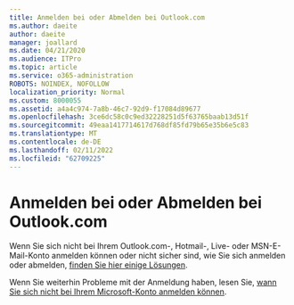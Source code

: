 ```yaml
---
title: Anmelden bei oder Abmelden bei Outlook.com
ms.author: daeite
author: daeite
manager: joallard
ms.date: 04/21/2020
ms.audience: ITPro
ms.topic: article
ms.service: o365-administration
ROBOTS: NOINDEX, NOFOLLOW
localization_priority: Normal
ms.custom: 8000055
ms.assetid: a4a4c974-7a8b-46c7-92d9-f17084d89677
ms.openlocfilehash: 3ce6dc58c0c9ed32228251d5f63765baab13d51f
ms.sourcegitcommit: 49eaa1417714617d768df85fd79b65e35b6e5c83
ms.translationtype: MT
ms.contentlocale: de-DE
ms.lasthandoff: 02/11/2022
ms.locfileid: "62709225"
---
```

# <a name="how-to-sign-in-to-or-out-of-outlookcom"></a>Anmelden bei oder Abmelden bei Outlook.com

Wenn Sie sich nicht bei Ihrem Outlook.com-, Hotmail-, Live- oder MSN-E-Mail-Konto anmelden können oder nicht sicher sind, wie Sie sich anmelden oder abmelden, [finden Sie hier einige Lösungen](https://go.microsoft.com/fwlink/p/?linkid=2005840).
  
Wenn Sie weiterhin Probleme mit der Anmeldung haben, lesen Sie, [wann Sie sich nicht bei Ihrem Microsoft-Konto anmelden können](https://go.microsoft.com/fwlink/p/?linkid=837479).